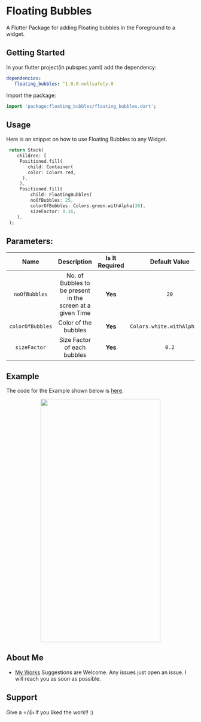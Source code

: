 # Floating Bubbles

A Flutter Package for adding Floating bubbles in the Foreground to a widget.

## Getting Started
In your flutter project(in pubspec.yaml) add the dependency:
```yaml
dependencies:
   floating_bubbles: ^1.0.0-nullsafety.0
```

Import the package:

```dart
import 'package:floating_bubbles/floating_bubbles.dart';
```

## Usage
Here is an snippet on how to use Floating Bubbles to any Widget.
```dart
 return Stack(
    children: [
     Positioned.fill(
        child: Container(
        color: Colors.red,
      ),
     ),
     Positioned.fill(
         child: FloatingBubbles(
         noOfBubbles: 25,
         colorOfBubbles: Colors.green.withAlpha(30),
         sizeFactor: 0.16,
    ),
 );
 ``` 
 ## Parameters:
 | Name | Description | Is It Required | Default Value |
 | :-----------------: | :---------------------------------------------: | :---: | :------: |
 | `noOfBubbles` | No. of Bubbles to be present in the screen at a given Time | **Yes** | `20` |
 | `colorOfBubbles` | Color of the bubbles | **Yes** | `Colors.white.withAlpha(30)` |
 | `sizeFactor` | Size Factor of each bubbles | **Yes** | `0.2` |
 
 ## Example
 The code for the Example shown below is [here](https://pub.dev/packages/floating_bubbles/example).

 <p align = "middle">
 <img src="https://raw.githubusercontent.com/Poujhit/floating_bubbles/master/screenshots/video.gif" width="320" height = "650">
 </p>

 ## About Me
 - [My Works](https://github.com/Poujhit)
 Suggestions are Welcome. Any issues just open an issue. I will reach you as soon as possible.

 ## Support
 Give a ⭐/👍 if you liked the work!! :)
 

